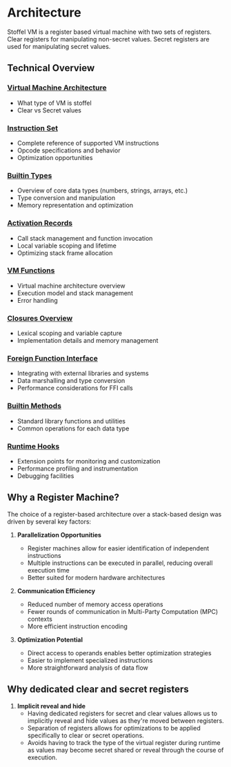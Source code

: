 # Architecture

Stoffel VM is a register based virtual machine with two sets of registers. Clear registers for manipulating non-secret values. Secret registers are used for manipulating secret values.

## Technical Overview

### [Virtual Machine Architecture](./subsections/virtualmachine.md)
- What type of VM is stoffel
- Clear vs Secret values

### [Instruction Set](./subsections/instructionset.md)
- Complete reference of supported VM instructions
- Opcode specifications and behavior
- Optimization opportunities

### [Builtin Types](./subsections/builtintypes.md)
- Overview of core data types (numbers, strings, arrays, etc.)
- Type conversion and manipulation
- Memory representation and optimization

### [Activation Records](./subsections/activationrecords.md)
- Call stack management and function invocation
- Local variable scoping and lifetime
- Optimizing stack frame allocation

### [VM Functions](./subsections/vmfunctions.md)
- Virtual machine architecture overview
- Execution model and stack management
- Error handling

### [Closures Overview](./subsections/closures.md)
- Lexical scoping and variable capture
- Implementation details and memory management

### [Foreign Function Interface](./subsections/foreignfunctioninterface.md)
- Integrating with external libraries and systems
- Data marshalling and type conversion
- Performance considerations for FFI calls

### [Builtin Methods](./subsections/builtinmethods.md)
- Standard library functions and utilities
- Common operations for each data type

### [Runtime Hooks](./subsections/runtimehooks.md)
- Extension points for monitoring and customization
- Performance profiling and instrumentation
- Debugging facilities

## Why a Register Machine?

The choice of a register-based architecture over a stack-based design was driven by several key factors:

1. **Parallelization Opportunities**
   - Register machines allow for easier identification of independent instructions
   - Multiple instructions can be executed in parallel, reducing overall execution time
   - Better suited for modern hardware architectures

2. **Communication Efficiency**
   - Reduced number of memory access operations
   - Fewer rounds of communication in Multi-Party Computation (MPC) contexts
   - More efficient instruction encoding

3. **Optimization Potential**
   - Direct access to operands enables better optimization strategies
   - Easier to implement specialized instructions
   - More straightforward analysis of data flow

## Why dedicated clear and secret registers

1. **Implicit reveal and hide**
   - Having dedicated registers for secret and clear values allows us to implicitly reveal and hide values as they're moved between registers.
   - Separation of registers allows for optimizations to be applied specifically to clear or secret operations.
   - Avoids having to track the type of the virtual register during runtime as values may become secret shared or reveal through the course of execution.